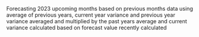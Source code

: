 Forecasting 2023 upcoming months based on previous months data  using average of previous years, current year variance and previous year variance averaged and multiplied by the past years average and current variance calculated based on forecast value recently calculated
